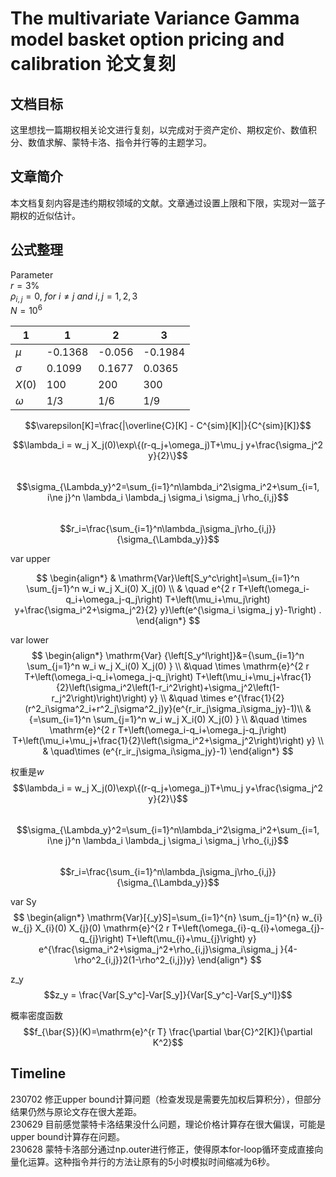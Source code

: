 # The multivariate Variance Gamma model basket option pricing and calibration 论文复刻
## 文档目标
这里想找一篇期权相关论文进行复刻，以完成对于资产定价、期权定价、数值积分、数值求解、蒙特卡洛、指令并行等的主题学习。

## 文章简介
本文档复刻内容是违约期权领域的文献。文章通过设置上限和下限，实现对一篮子期权的近似估计。

## 公式整理
Parameter  
$r = 3\%$  
$\rho_{i,j}=0, ~for~i \ne j ~and~ i, j = 1, 2, 3$  
$N = 10^6$

| 1| 1 | 2 | 3|
|- |- |- |- |
|$\mu$|-0.1368 | -0.056 | -0.1984 |
|$\sigma$| 0.1099 | 0.1677 | 0.0365 |
| $X(0)$ | 100 | 200 | 300 |
| $\omega$ | 1/3 | 1/6 | 1/9 |

$$\varepsilon[K]=\frac{|\overline{C}[K] - C^{sim}[K]|}{C^{sim}[K]}$$

$$\lambda_i = w_j X_j(0)\exp\{(r-q_j+\omega_j)T+\mu_j y+\frac{\sigma_j^2 y}{2}\}$$  
$$\sigma_{\Lambda_y}^2=\sum_{i=1}^n\lambda_i^2\sigma_i^2+\sum_{i=1, i\ne j}^n \lambda_i \lambda_j \sigma_i \sigma_j \rho_{i,j}$$  
$$r_i=\frac{\sum_{i=1}^n\lambda_j\sigma_j\rho_{i,j}}{\sigma_{\Lambda_y}}$$

var upper  

$$
\begin{align*}
& \mathrm{Var}\left[S_y^c\right]=\sum_{i=1}^n \sum_{j=1}^n w_i w_j X_i(0) X_j(0) \\
& \quad e^{2 r T+\left(\omega_i-q_i+\omega_j-q_j\right) T+\left(\mu_i+\mu_j\right) y+\frac{\sigma_i^2+\sigma_j^2}{2} y}\left(e^{\sigma_i \sigma_j y}-1\right) .
\end{align*}
$$

var lower
$$
\begin{align*}
\mathrm{Var}  {\left[S_y^l\right]}&={\sum_{i=1}^n \sum_{j=1}^n w_i w_j X_i(0) X_j(0) } \\
&\quad \times \mathrm{e}^{2 r T+\left(\omega_i-q_i+\omega_j-q_j\right) T+\left(\mu_i+\mu_j+\frac{1}{2}\left(\sigma_i^2\left(1-r_i^2\right)+\sigma_j^2\left(1-r_j^2\right)\right)\right) y} \\
&\quad \times e^{\frac{1}{2}(r^2_i\sigma^2_i+r^2_j\sigma^2_j)y}(e^{r_ir_j\sigma_i\sigma_jy}-1)\\
& {=\sum_{i=1}^n \sum_{j=1}^n w_i w_j X_i(0) X_j(0) } \\
&\quad \times \mathrm{e}^{2 r T+\left(\omega_i-q_i+\omega_j-q_j\right) T+\left(\mu_i+\mu_j+\frac{1}{2}\left(\sigma_i^2+\sigma_j^2\right)\right) y} \\
& \quad\times (e^{r_ir_j\sigma_i\sigma_jy}-1)
\end{align*}
$$

权重是$w$  
$$\lambda_i = w_j X_j(0)\exp\{(r-q_j+\omega_j)T+\mu_j y+\frac{\sigma_j^2 y}{2}\}$$  
$$\sigma_{\Lambda_y}^2=\sum_{i=1}^n\lambda_i^2\sigma_i^2+\sum_{i=1, i\ne j}^n \lambda_i \lambda_j \sigma_i \sigma_j \rho_{i,j}$$  
$$r_i=\frac{\sum_{i=1}^n\lambda_j\sigma_j\rho_{i,j}}{\sigma_{\Lambda_y}}$$

var Sy
$$
\begin{align*}
	\mathrm{Var}[{_y}S]=\sum_{i=1}^{n} \sum_{j=1}^{n} w_{i} w_{j} X_{i}(0) X_{j}(0)  
	\mathrm{e}^{2 r T+\left(\omega_{i}-q_{i}+\omega_{j}-q_{j}\right) T+\left(\mu_{i}+\mu_{j}\right) y} 
	e^{\frac{\sigma_i^2+\sigma_j^2+\rho_{i,j}\sigma_i\sigma_j
	}{4-\rho^2_{i,j}}2(1-\rho^2_{i,j})y}
\end{align*}
$$

z_y
$$z_y = \frac{Var[S_y^c]-Var[S_y]}{Var[S_y^c]-Var[S_y^l]}$$  

概率密度函数
$$f_{\bar{S}}(K)=\mathrm{e}^{r T} \frac{\partial \bar{C}^2[K]}{\partial K^2}$$

## Timeline
230702 修正upper bound计算问题（检查发现是需要先加权后算积分），但部分结果仍然与原论文存在很大差距。  
230629 目前感觉蒙特卡洛结果没什么问题，理论价格计算存在很大偏误，可能是upper bound计算存在问题。  
230628 蒙特卡洛部分通过np.outer进行修正，使得原本for-loop循环变成直接向量化运算。这种指令并行的方法让原有的5小时模拟时间缩减为6秒。